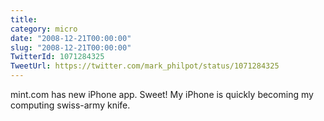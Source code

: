 ```yaml
---
title: 
category: micro
date: "2008-12-21T00:00:00"
slug: "2008-12-21T00:00:00"
TwitterId: 1071284325
TweetUrl: https://twitter.com/mark_philpot/status/1071284325
---
```


mint.com has new iPhone app. Sweet! My iPhone is quickly becoming my computing
swiss-army knife.
